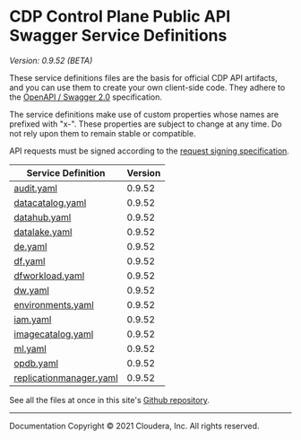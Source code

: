 # CDP Control Plane Public API Swagger Service Definitions

*Version: 0.9.52 (BETA)*

These service definitions files are the basis for official CDP API artifacts,
and you can use them to create your own client-side code. They adhere to the
[OpenAPI / Swagger 2.0](https://swagger.io/specification/v2/) specification.

The service definitions make use of custom properties whose names are prefixed
with "x-". These properties are subject to change at any time. Do not rely upon
them to remain stable or compatible.

API requests must be signed according to the
[request signing specification](request_signing.md).

| Service Definition | Version |
| --- | --- |
| [audit.yaml](./audit.yaml) | 0.9.52 |
| [datacatalog.yaml](./datacatalog.yaml) | 0.9.52 |
| [datahub.yaml](./datahub.yaml) | 0.9.52 |
| [datalake.yaml](./datalake.yaml) | 0.9.52 |
| [de.yaml](./de.yaml) | 0.9.52 |
| [df.yaml](./df.yaml) | 0.9.52 |
| [dfworkload.yaml](./dfworkload.yaml) | 0.9.52 |
| [dw.yaml](./dw.yaml) | 0.9.52 |
| [environments.yaml](./environments.yaml) | 0.9.52 |
| [iam.yaml](./iam.yaml) | 0.9.52 |
| [imagecatalog.yaml](./imagecatalog.yaml) | 0.9.52 |
| [ml.yaml](./ml.yaml) | 0.9.52 |
| [opdb.yaml](./opdb.yaml) | 0.9.52 |
| [replicationmanager.yaml](./replicationmanager.yaml) | 0.9.52 |

See all the files at once in this site's
[Github repository](https://github.com/cloudera/cdp-dev-docs/tree/master/api-docs/swagger).

----

Documentation Copyright © 2021 Cloudera, Inc. All rights reserved.

